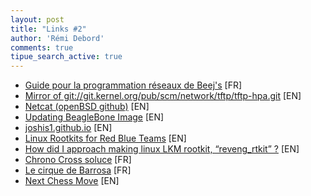 ```yaml
---
layout: post
title: "Links #2"
author: 'Rémi Debord'
comments: true
tipue_search_active: true
---
```

- [Guide pour la programmation réseaux de Beej's](http://vidalc.chez.com/lf/socket.html) [FR]
- [Mirror of git://git.kernel.org/pub/scm/network/tftp/tftp-hpa.git](https://github.com/Distrotech/tftp-hpa) [EN]
- [Netcat (openBSD github)](https://github.com/openbsd/src/blob/master/usr.bin/nc/netcat.c) [EN]
- [Updating BeagleBone Image](https://old.beagleboard.org/static/librobotcontrol/flashing.html) [EN]
- [joshis1.github.io](https://joshis1.github.io/)  [EN]
- [Linux Rootkits for Red Blue Teams](https://github.com/pentesteracademy/linux-rootkits-red-blue-teams) [EN]
- [How did I approach making linux LKM rootkit, “reveng_rtkit” ?](https://reveng007.github.io/blog/2022/03/08/reveng_rkit_detailed.html) [EN]
- [Chrono Cross soluce](https://www.rpgsoluce.com/soluces/ps4/chrono-cross/cheminement/chapitre-01.htm) [FR]
- [Le cirque de Barrosa](http://cirquedebarrosa.free.fr/index.htm) [FR]
- [Next Chess Move](https://nextchessmove.com/) [EN]